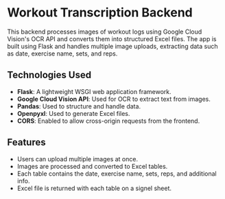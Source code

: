 # Workout Transcription Backend

This backend processes images of workout logs using Google Cloud Vision's OCR API and converts them into structured Excel files. The app is built using Flask and 
handles multiple image uploads, extracting data such as date, exercise name, sets, and reps.

## Technologies Used

- **Flask**: A lightweight WSGI web application framework.
- **Google Cloud Vision API**: Used for OCR to extract text from images.
- **Pandas**: Used to structure and handle data.
- **Openpyxl**: Used to generate Excel files.
- **CORS**: Enabled to allow cross-origin requests from the frontend.
  
## Features

- Users can upload multiple images at once.
- Images are processed and converted to Excel tables.
- Each table contains the date, exercise name, sets, reps, and additional info.
- Excel file is returned with each table on a signel sheet.


